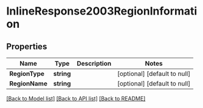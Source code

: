 # InlineResponse2003RegionInformation

## Properties
Name | Type | Description | Notes
------------ | ------------- | ------------- | -------------
**RegionType** | **string** |  | [optional] [default to null]
**RegionName** | **string** |  | [optional] [default to null]

[[Back to Model list]](../README.md#documentation-for-models) [[Back to API list]](../README.md#documentation-for-api-endpoints) [[Back to README]](../README.md)

